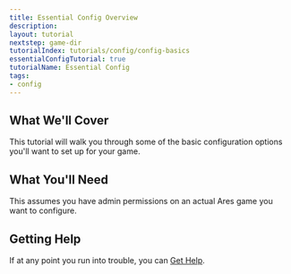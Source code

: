 ```yaml
---
title: Essential Config Overview
description: 
layout: tutorial
nextstep: game-dir
tutorialIndex: tutorials/config/config-basics
essentialConfigTutorial: true
tutorialName: Essential Config
tags:
- config
---
```


## What We'll Cover

This tutorial will walk you through some of the basic configuration options you'll want to set up for your game.

## What You'll Need

This assumes you have admin permissions on an actual Ares game you want to configure.

## Getting Help

If at any point you run into trouble, you can [Get Help](/feedback.html).